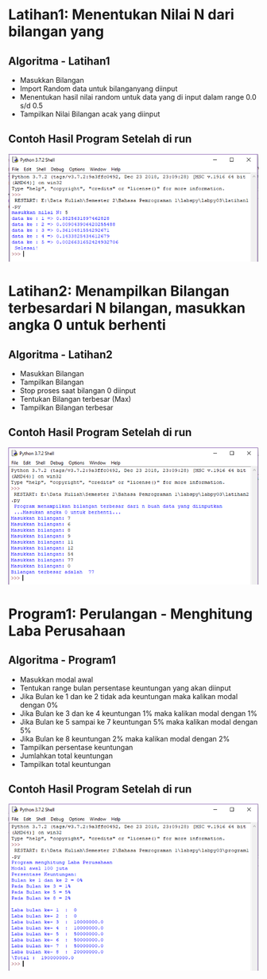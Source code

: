 # Latihan1: Menentukan Nilai N dari bilangan yang

## Algoritma - Latihan1

* Masukkan Bilangan 
* Import Random data untuk bilanganyang diinput
* Menentukan hasil nilai random untuk data yang di input dalam range 0.0 s/d 0.5
* Tampilkan Nilai Bilangan acak yang diinput

## Contoh Hasil Program Setelah di run

![GitHub Logo](latihan1.PNG)


# Latihan2: Menampilkan Bilangan terbesardari N bilangan, masukkan angka 0 untuk berhenti

## Algoritma - Latihan2

* Masukkan Bilangan
* Tampilkan Bilangan
* Stop proses saat bilangan 0 diinput
* Tentukan Bilangan terbesar (Max)
* Tampilkan Bilangan terbesar

## Contoh Hasil Program Setelah di run

![GitHub Logo](latihan2.PNG)


# Program1: Perulangan - Menghitung Laba Perusahaan

## Algoritma - Program1

* Masukkan modal awal
* Tentukan range bulan persentase keuntungan yang akan diinput
* Jika Bulan ke 1 dan ke 2 tidak ada keuntungan maka kalikan modal dengan 0%
* Jika Bulan ke 3 dan ke 4 keuntungan 1% maka kalikan modal dengan 1%
* Jika Bulan ke 5 sampai ke 7 keuntungan 5% maka kalikan modal dengan 5%
* Jika Bulan ke 8 keuntungan 2% maka kalikan modal dengan 2%
* Tampilkan persentase keuntungan
* Jumlahkan total keuntungan
* Tampilkan total keuntungan

## Contoh Hasil Program Setelah di run

![GitHub Logo](program1.PNG)










